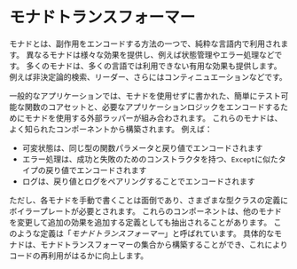 # モナドトランスフォーマー

モナドとは、副作用をエンコードする方法の一つで、純粋な言語内で利用されます。
異なるモナドは様々な効果を提供し、例えば状態管理やエラー処理などです。
多くのモナドは、多くの言語では利用できない有用な効果も提供します。例えば非決定論的検索、リーダー、さらにはコンティニュエーションなどです。

一般的なアプリケーションでは、モナドを使用せずに書かれた、簡単にテスト可能な関数のコアセットと、必要なアプリケーションロジックをエンコードするためにモナドを使用する外部ラッパーが組み合わされます。
これらのモナドは、よく知られたコンポーネントから構築されます。
例えば：
 * 可変状態は、同じ型の関数パラメータと戻り値でエンコードされます
 * エラー処理は、成功と失敗のためのコンストラクタを持つ、`Except`に似たタイプの戻り値でエンコードされます
 * ログは、戻り値とログをペアリングすることでエンコードされます

ただし、各モナドを手動で書くことは面倒であり、さまざまな型クラスの定義にボイラープレートが必要とされます。
これらのコンポーネントは、他のモナドを変更して追加の効果を追加する定義としても抽出されることがあります。
このような定義は「_モナドトランスフォーマー_」と呼ばれています。
具体的なモナドは、モナドトランスフォーマーの集合から構築することができ、これによりコードの再利用がはるかに向上します。